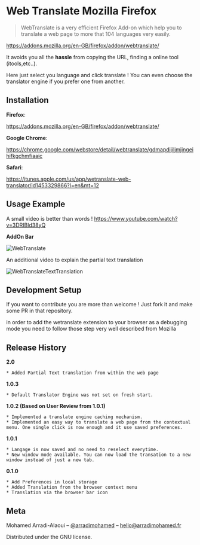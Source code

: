 # Web Translate Mozilla Firefox 
> WebTranslate is a very efficient Firefox Add-on which help you to translate a web page to more that 104 languages very easily.

https://addons.mozilla.org/en-GB/firefox/addon/webtranslate/

It avoids you all the **hassle** from copying the URL, finding a online tool (itools,etc..).

Here just select you language and click translate ! You can even choose the translator engine if you prefer one from another.

## Installation

**Firefox**:

https://addons.mozilla.org/en-GB/firefox/addon/webtranslate/

**Google Chrome**:

https://chrome.google.com/webstore/detail/webtranslate/gdmapdijiljmjingeihifkgchmfiaaic

**Safari**:

https://itunes.apple.com/us/app/wetranslate-web-translator/id1453329866?l=en&mt=12

## Usage Example

A small video is better than words ! https://www.youtube.com/watch?v=3DRIBld38yQ

**AddOn Bar**

![WebTranslate](https://img.youtube.com/vi/3DRIBld38yQ/0.jpg)

An additional video to explain the partial text translation 

![WebTranslateTextTranslation](https://img.youtube.com/vi/PaYlxgowDyY/0.jpg)

## Development Setup

If you want to contribute you are more than welcome ! Just fork it and make some PR in that repository.

in order to add the wetranslate extension to your browser as a debugging mode you need to follow those step very well described from Mozilla 

## Release History

**2.0**

    * Added Partial Text translation from within the web page
    
**1.0.3**

    * Default Translator Engine was not set on fresh start.
    
**1.0.2 (Based on User Review  from 1.0.1)**

    * Implemented a translate engine caching mechanism.
    * Implemented an easy way to translate a web page from the contextual menu. One single click is now enough and it use saved preferences.

**1.0.1**

    * Langage is now saved and no need to reselect everytime.
    * New window mode available. You can now load the transation to a new window instead of just a new tab.

**0.1.0**

    * Add Preferences in local storage 
    * Added Translation from the browser context menu
    * Translation via the browser bar icon

## Meta

Mohamed Arradi-Alaoui – [@arradimohamed](https://twitter.com/arradimohamed) – hello@arradimohamed.fr

Distributed under the GNU license.
